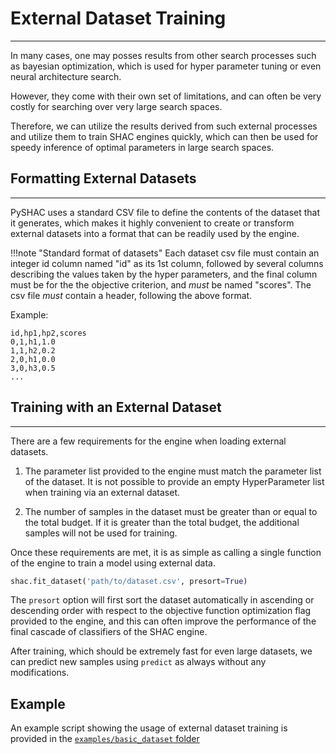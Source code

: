 # External Dataset Training
-----

In many cases, one may posses results from other search processes such as bayesian optimization, which is used for
hyper parameter tuning or even neural architecture search.

However, they come with their own set of limitations, and can often be very costly for searching over
very large search spaces.

Therefore, we can utilize the results derived from such external processes and utilize them to train
SHAC engines quickly, which can then be used for speedy inference of optimal parameters in large search
spaces.

## Formatting External Datasets
-----

PySHAC uses a standard CSV file to define the contents of the dataset that it generates, which makes it highly
convenient to create or transform external datasets into a format that can be readily used by the engine.

!!!note "Standard format of datasets"
    Each dataset csv file must contain an integer id column named "id"
    as its 1st column, followed by several columns describing the values
    taken by the hyper parameters, and the final column must be for
    the the objective criterion, and *must* be named "scores".
    The csv file *must* contain a header, following the above format.

Example:

    id,hp1,hp2,scores
    0,1,h1,1.0
    1,1,h2,0.2
    2,0,h1,0.0
    3,0,h3,0.5
    ...

## Training with an External Dataset
-----

There are a few requirements for the engine when loading external datasets.

1) The parameter list provided to the engine must match the parameter list of the dataset. It is not
possible to provide an empty HyperParameter list when training via an external dataset.

2) The number of samples in the dataset must be greater than or equal to the total budget. If it is
greater than the total budget, the additional samples will not be used for training.

Once these requirements are met, it is as simple as calling a single function of the engine to
train a model using external data.

```python
shac.fit_dataset('path/to/dataset.csv', presort=True)
```

The `presort` option will first sort the dataset automatically in ascending or descending order with respect to
the objective function optimization flag provided to the engine, and this can often improve the performance
of the final cascade of classifiers of the SHAC engine.

After training, which should be extremely fast for even large datasets, we can predict new samples using
`predict` as always without any modifications.

## Example

An example script showing the usage of external dataset training is provided in the [`examples/basic_dataset` folder](https://github.com/titu1994/pyshac/tree/master/examples/basic_dataset)